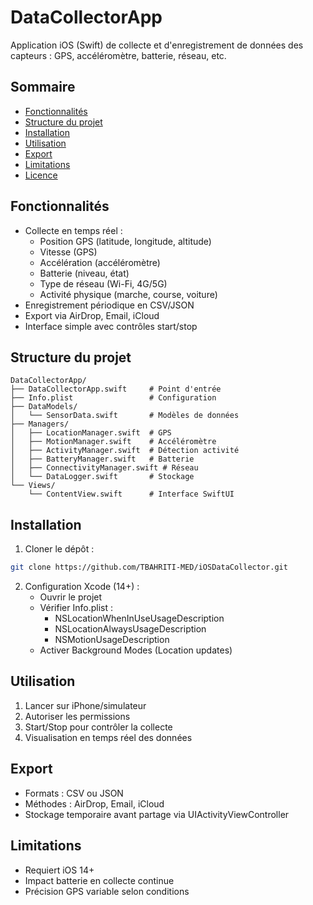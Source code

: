 # DataCollectorApp

Application iOS (Swift) de collecte et d'enregistrement de données des capteurs : GPS, accéléromètre, batterie, réseau, etc.

## Sommaire
- [Fonctionnalités](#fonctionnalités)
- [Structure du projet](#structure-du-projet)
- [Installation](#installation)
- [Utilisation](#utilisation)
- [Export](#export)
- [Limitations](#limitations)
- [Licence](#licence)

## Fonctionnalités

- Collecte en temps réel :
  - Position GPS (latitude, longitude, altitude)
  - Vitesse (GPS)
  - Accélération (accéléromètre)
  - Batterie (niveau, état)
  - Type de réseau (Wi-Fi, 4G/5G)
  - Activité physique (marche, course, voiture)
- Enregistrement périodique en CSV/JSON
- Export via AirDrop, Email, iCloud
- Interface simple avec contrôles start/stop

## Structure du projet

```
DataCollectorApp/
├── DataCollectorApp.swift     # Point d'entrée
├── Info.plist                 # Configuration
├── DataModels/
│   └── SensorData.swift       # Modèles de données
├── Managers/
│   ├── LocationManager.swift  # GPS
│   ├── MotionManager.swift    # Accéléromètre
│   ├── ActivityManager.swift  # Détection activité
│   ├── BatteryManager.swift   # Batterie
│   ├── ConnectivityManager.swift # Réseau
│   └── DataLogger.swift       # Stockage
└── Views/
    └── ContentView.swift      # Interface SwiftUI
```

## Installation

1. Cloner le dépôt :
```bash
git clone https://github.com/TBAHRITI-MED/iOSDataCollector.git
```

2. Configuration Xcode (14+) :
   - Ouvrir le projet
   - Vérifier Info.plist :
     - NSLocationWhenInUseUsageDescription
     - NSLocationAlwaysUsageDescription
     - NSMotionUsageDescription
   - Activer Background Modes (Location updates)

## Utilisation

1. Lancer sur iPhone/simulateur
2. Autoriser les permissions
3. Start/Stop pour contrôler la collecte
4. Visualisation en temps réel des données

## Export

- Formats : CSV ou JSON
- Méthodes : AirDrop, Email, iCloud
- Stockage temporaire avant partage via UIActivityViewController

## Limitations

- Requiert iOS 14+
- Impact batterie en collecte continue
- Précision GPS variable selon conditions

